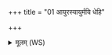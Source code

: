 +++
title = "01 आयुरस्यायुर्मयि धेहि"

+++
<details><summary>मूलम् (WS)</summary>

आयुरस्यायुर्मयि धेहि स्वाहा ॥ १ ॥
</details>